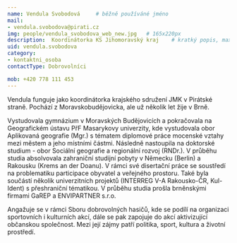 ```yaml
---
name: Vendula Svobodová   	# běžně používáné jméno
mail:
- vendula.svobodova@pirati.cz 
img: people/vendula_svobodova_web_new.jpg   # 165x220px
description:  Koordinátorka KS Jihomoravský kraj  	# kratký popis, max 160 znaků
uid: vendula.svobodova 
category:                
- kontaktni_osoba
contactType: Dobrovolníci

mob: +420 778 111 453
---
```

Vendula funguje jako koordinátorka krajského sdružení JMK v Pirátské straně. Pochází z Moravskobudějovicka, ale už několik let žije v Brně.

Vystudovala gymnázium v Moravských Budějovicích a pokračovala na Geografickém ústavu PřF Masarykovy univerzity, kde vystudovala obor Aplikovaná geografie (Mgr.) s tématem diplomové práce mocenské vztahy mezi městem a jeho místními částmi. Následně nastoupila na doktorské studium - obor Sociální geografie a regionální rozvoj (RNDr.). V průběhu studia absolvovala zahraniční studijní pobyty v Německu (Berlin) a Rakousku (Krems an der Doanu). V rámci své disertační práce se soustředí na problematiku participace obyvatel a veřejného prostoru. Také byla součástí několik univerzitních projektů (INTERREG V-A Rakousko-ČR, Kul-Ident) s přeshraniční tématikou. V průběhu studia prošla brněnskými firmami GaREP a ENVIPARTNER s.r.o.

Angažuje se v rámci Sboru dobrovolných hasičů, kde se podílí na organizaci sportovních i kulturních akcí, dále se pak zapojuje do akcí aktivizující občanskou společnost. Mezi její zájmy patří politika, sport, kultura a životní prostředí.
